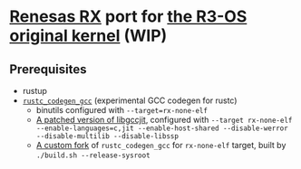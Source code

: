# [Renesas RX][3] port for [the R3-OS original kernel][1] (WIP)

## Prerequisites

- rustup
- [`rustc_codegen_gcc`](https://github.com/rust-lang/rustc_codegen_gcc) (experimental GCC codegen for rustc)
    - binutils configured with `--target=rx-none-elf`
    - [A patched version of libgccjit](https://github.com/rust-lang/rustc_codegen_gcc/blob/14c33f592ae9ecd65c5f7f2436350e8489972a60/Readme.md#building), configured with `--target rx-none-elf --enable-languages=c,jit --enable-host-shared --disable-werror --disable-multilib --disable-libssp`
    - [A custom fork](https://github.com/yvt/rustc_codegen_gcc/tree/rx/v8) of `rustc_codegen_gcc` for `rx-none-elf` target, built by `./build.sh --release-sysroot`

[1]: https://crates.io/crates/r3_kernel
[2]: https://github.com/rust-lang/rustc_codegen_gcc
[3]: https://en.wikipedia.org/w/index.php?title=RX_microcontroller_family
